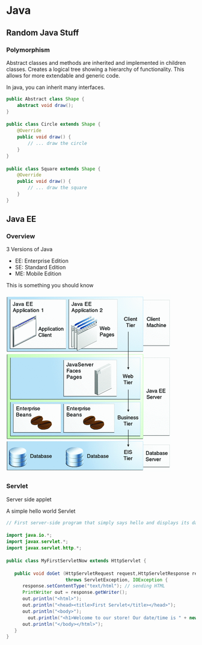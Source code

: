 # Java 
## Random Java Stuff
### Polymorphism 
Abstract classes and methods are inherited and implemented in children classes. Creates a logical tree showing a hierarchy of functionality. This allows for more extendable and generic code.

In java, you can inherit many interfaces.

```Java
public Abstract class Shape {
    abstract void draw();
}

public class Circle extends Shape {
    @Override 
    public void draw() {
        // ... draw the circle
    }
}

public class Square extends Shape {
    @Override 
    public void draw() {
        // ... draw the square
    }
}
```

## Java EE 
### Overview 
3 Versions of Java
* EE: Enterprise Edition 
* SE: Standard Edition 
* ME: Mobile Edition 

This is something you should know 

![Know this](overview-multitieredapps.gif)

### Servlet 
Server side applet 

A simple hello world Servlet 
```java
// First server-side program that simply says hello and displays its date/time

import java.io.*;
import javax.servlet.*;
import javax.servlet.http.*;

public class MyFirstServletNow extends HttpServlet {

   public void doGet (HttpServletRequest request,HttpServletResponse response) 
                      throws ServletException, IOException { 
      response.setContentType("text/html"); // sending HTML 
      PrintWriter out = response.getWriter();
      out.println("<html>"); 
      out.println("<head><title>First Servlet</title></head>"); 
      out.println("<body>"); 
		out.println("<h1>Welcome to our store! Our date/time is " + new java.util.Date() + "</h1>");
      out.println("</body></html>"); 
   } 
}

```

